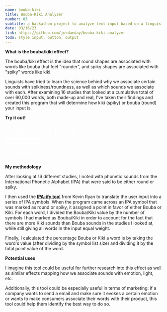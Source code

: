 ```yaml
---
name: bouba-kiki
title: Bouba-Kiki Analyzer
number: 03
subtitle: a hackathon project to analyze text input based on a linguistic principal
date: 03/16/23
link: https://github.com/jordaeday/bouba-kiki-analyzer
todo: style input, button, output
---
```

<b>What is the bouba/kiki effect?</b>

The bouba/kiki effect is the idea that round shapes are
associated with words like bouba that feel "rounder", and 
spiky shapes are associated with "spiky" words like kiki.

Linguists have tried to learn the science behind why we
associate certain sounds with spikiness/roundness, as well
as which sounds we associate with each. After examining 16
studies that looked at a cumulative total of over 60,000
words, both made-up and real, I've taken their findings
and created this program that will determine how kiki (spiky)
or bouba (round) your input is.

<b>Try it out!</b>

<input type="text" id="input" placeholder="Input text here">
<button onclick="textinput()">Enter</button>
<br> <br>
<div id="output">
    <table>
        <tr>
            <td id = "r-1c1">
            </td>
        </tr>
        <tr>
            <td id = "r0c1" colspan="2">
            </td>
        </tr>
        <tr>
            <td id = "r1c1">
            </td>
            <td id = "r1c2">
            </td>
        </tr>
        <tr>
            <td id = "r2c1">
            </td>
            <td id = "r2c2">
            </td>
        </tr>
    </table>
</div>
<br>
<b>My methodology</b>

After looking at 16 different studies, I noted with phonetic
sounds from the International Phonetic Alphabet (IPA) that were
said to be either round or spiky.

I then used the <a href="https://ling.meluhha.com/ipaify/"><b>IPA-ify tool</b></a> 
from Kevin Ryan to translate the user input into a series of IPA
symbols. When the program came across an IPA symbol that was marked
as round or spiky, it assigned a point in favor of either Bouba or Kiki.
For each word, I divided the Bouba/Kiki value by the number of
symbols I had marked as Bouba/Kiki in order to account for the fact
that there are more Kiki sounds than Bouba sounds in the studies I
looked at, while still giving all words in the input equal weight.

Finally, I calculated the percentage Bouba or Kiki a word is by taking
the word's value (after dividing by the symbol list size) and dividing
it by the total point value of the word.

<b>Potential uses</b>

I imagine this tool could be useful for further research into this effect
as well as similar effects mapping how we associate sounds with emotion,
light, etc.

Additionally, this tool could be especially useful in terms of marketing:
if a company wants to send a email and make sure it evokes a certain
emotion or wants to make consumers associate their words with their
product, this tool could help them identify the best way to do so.


<style>
    #output {
        display: none;
    }
    #see_more {
        display: none;
    }
    tr, td {
        white-space: pre;
    }
    #input {
        width: max(auto, fit-content);
        font-size: 35px;
        border: none;
        border-radius: 0px;
        padding-left: 5px;
        border-bottom: solid;
        color: white;
        background: transparent;
        /* background: linear-gradient(transparent 65%, white); */
    }
    #input::placeholder {
        color: white;
    }
    button {
        font-size: 35px;
        font-family: 'Rubik', Courier, monospace;
        border: 3px solid white;
        border-radius: 15px;
        color: white;
        background: transparent;
    }
    table {
        font-size: 35px;
        border-radius: 15px;
        padding-left: 15px;
        width: 100%;
        max-width: 100%;
        background-color: transparent;
        border: 3px solid white;
        color: white;
    }
</style>
<script>
    function textinput () {
        document.getElementById('output').style.display='block';

        input = document.getElementById("input").value;
        //console.log(input);

        fetch(`/projects/bouba-kiki/get?text=${input}`).then((json) => json.json()).then((data)=>{

            
            showAns = "The input is ";
            percentB = (Number(data.percent_bouba)*100).toFixed(1) + "%";
            percentBString = "Percent Bouba:\t".bold()
            percentK = (Number(data.percent_kiki)*100).toFixed(1) + "%";
            percentKString = "Percent Kiki:\t\t".bold()
            boubaSounds = data.sentence_bouba_value.toFixed(0)
            intBString = "# of Bouba sounds:\t".bold()
            kikiSounds = data.sentence_kiki_value.toFixed(0)
            intKString = "# of Kiki sounds:\t\t".bold()
            if(percentB > percentK)
                showAns += "more Bouba!";
            else if (percentB < percentK)
                showAns += "more Kiki!";
            else
                showAns += "equally Bouba and Kiki!"
            ipaArray = data.ipa_array;
            ipaArrayString = "Input as IPA:\t".bold()

            document.getElementById("r-1c1").innerHTML = showAns.bold()
            document.getElementById("r0c1").innerHTML = ipaArrayString + ipaArray;
            document.getElementById("r1c1").innerHTML = percentBString + percentB
            document.getElementById("r1c2").innerHTML = intBString + boubaSounds
            document.getElementById("r2c1").innerHTML = percentKString + percentK
            document.getElementById("r2c2").innerHTML = intKString + kikiSounds
        })
    }
</script>
